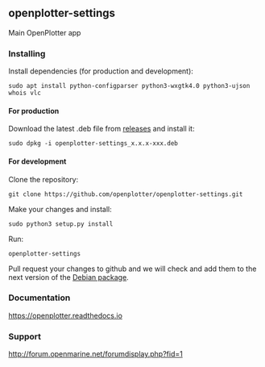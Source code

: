 ## openplotter-settings

Main OpenPlotter app

### Installing

Install dependencies (for production and development):

`sudo apt install python-configparser python3-wxgtk4.0 python3-ujson whois vlc`

#### For production

Download the latest .deb file from [releases](https://github.com/openplotter/openplotter-settings/releases) and install it:

`sudo dpkg -i openplotter-settings_x.x.x-xxx.deb`

#### For development

Clone the repository:

`git clone https://github.com/openplotter/openplotter-settings.git`

Make your changes and install:

`sudo python3 setup.py install`

Run:

`openplotter-settings`

Pull request your changes to github and we will check and add them to the next version of the [Debian package](https://launchpad.net/~openplotter/+archive/ubuntu/openplotter/).

### Documentation

https://openplotter.readthedocs.io

### Support

http://forum.openmarine.net/forumdisplay.php?fid=1